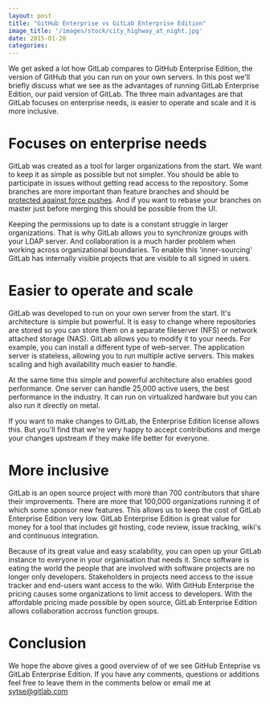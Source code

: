 ```yaml
---
layout: post
title: "GitHub Enterprise vs GitLab Enterprise Edition"
image_title: '/images/stock/city_highway_at_night.jpg'
date: 2015-01-20
categories:
---
```


We get asked a lot how GitLab compares to GitHub Enterprise Edition, the version of GitHub that you can run on your own servers.
In this post we'll briefly discuss what we see as the advantages of running GitLab Enterprise Edition, our paid version of GitLab.
The three main advantages are that GitLab focuses on enterprise needs, is easier to operate and scale and it is more inclusive.

<!-- more -->

# Focuses on enterprise needs

GitLab was created as a tool for larger organizations from the start.
We want to keep it as simple as possible but not simpler.
You should be able to participate in issues without getting read access to the repository.
Some branches are more important than feature branches and should be [protected against force pushes](https://about.gitlab.com/2014/11/26/keeping-your-code-protected/).
And if you want to rebase your branches on master just before merging this should be possible from the UI.

Keeping the permissions up to date is a constant struggle in larger organizations.
That is why GitLab allows you to synchronize groups with your LDAP server.
And collaboration is a much harder problem when working across organizational boundaries.
To enable this 'inner-sourcing' GitLab has internally visible projects that are visible to all signed in users.

# Easier to operate and scale

GitLab was developed to run on your own server from the start.
It's architecture is simple but powerful.
It is easy to change where repositories are stored so you can store them on a separate fileserver (NFS) or network attached storage (NAS).
GitLab allows you to modify it to your needs.
For example, you can install a different type of web-server.
The application server is stateless, allowing you to run multiple active servers.
This makes scaling and high availability much easier to handle.

At the same time this simple and powerful architecture also enables good performance.
One server can handle 25,000 active users, the best performance in the industry.
It can run on virtualized hardware but you can also run it directly on metal.

If you want to make changes to GitLab, the Enterprise Edition license allows this.
But you'll find that we're very happy to accept contributions and merge your changes upstream if they make life better for everyone.

# More inclusive

GitLab is an open source project with more than 700 contributors that share their improvements.
There are more that 100,000 organizations running it of which some sponsor new features.
This allows us to keep the cost of GitLab Enterprise Edition very low.
GitLab Enterprise Edition is great value for money for a tool that includes git hosting, code review, issue tracking, wiki's and continuous integration.

Because of its great value and easy scalability, you can open up your GitLab instance to everyone in your organisation that needs it.
Since software is eating the world the people that are involved with software projects are no longer only developers.
Stakeholders in projects need access to the issue tracker and end-users want access to the wiki.
With GitHub Enterprise the pricing causes some organizations to limit access to developers.
With the affordable pricing made possible by open source, GitLab Enterprise Edition allows collaboration accross function groups.

# Conclusion

We hope the above gives a good overview of of we see GitHub Enteprise vs GitLab Enterprise Edition.
If you have any comments, questions or additions feel free to leave them in the comments below or email me at sytse@gitlab.com
